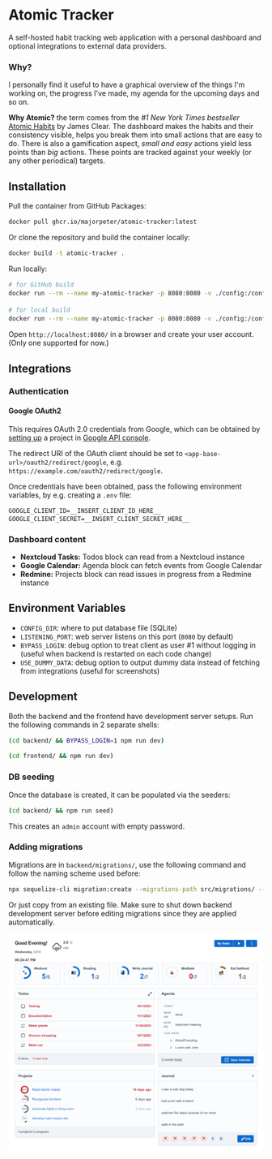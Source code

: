 # Atomic Tracker

A self-hosted habit tracking web application with a personal dashboard and optional integrations to external data providers.

### Why?

I personally find it useful to have a graphical overview of the things I'm working on, the progress I've made, my agenda for the upcoming days and so on.

**Why Atomic?** the term comes from the _#1 New York Times bestseller_ [Atomic Habits](https://jamesclear.com/atomic-habits) by James Clear. The dashboard makes the habits and their consistency visible, helps you break them into small actions that are easy to do. There is also a gamification aspect, _small and easy_ actions yield less points than _big_ actions. These points are tracked against your weekly (or any other periodical) targets.

## Installation

Pull the container from GitHub Packages:

```sh
docker pull ghcr.io/majorpeter/atomic-tracker:latest
```

Or clone the repository and build the container locally:

```sh
docker build -t atomic-tracker .
```

Run locally:

```sh
# for GitHub build
docker run --rm --name my-atomic-tracker -p 8080:8080 -v ./config:/config ghcr.io/majorpeter/atomic-tracker:latest

# for local build
docker run --rm --name my-atomic-tracker -p 8080:8080 -v ./config:/config atomic-tracker:latest
```

Open `http://localhost:8080/` in a browser and create your user account. (Only one supported for now.)

## Integrations

### Authentication

#### Google OAuth2

This requires OAuth 2.0 credentials from Google, which can be obtained by [setting up](https://developers.google.com/identity/protocols/oauth2/openid-connect#appsetup) a project in [Google API console](https://console.developers.google.com/apis/).

The redirect URI of the OAuth client should be set to `<app-base-url>/oauth2/redirect/google`, e.g. `https://example.com/oauth2/redirect/google`.

Once credentials have been obtained, pass the following environment variables, by e.g. creating a `.env` file:

```
GOOGLE_CLIENT_ID=__INSERT_CLIENT_ID_HERE__
GOOGLE_CLIENT_SECRET=__INSERT_CLIENT_SECRET_HERE__
```

### Dashboard content

- **Nextcloud Tasks:** Todos block can read from a Nextcloud instance
- **Google Calendar:** Agenda block can fetch events from Google Calendar
- **Redmine:** Projects block can read issues in progress from a Redmine instance

## Environment Variables

- `CONFIG_DIR`: where to put database file (SQLite)
- `LISTENING_PORT`: web server listens on this port (`8080` by default)
- `BYPASS_LOGIN`: debug option to treat client as user #1 without logging in (useful when backend is restarted on each code change)
- `USE_DUMMY_DATA`: debug option to output dummy data instead of fetching from integrations (useful for screenshots)

## Development

Both the backend and the frontend have development server setups. Run the following commands in 2 separate shells:

```sh
(cd backend/ && BYPASS_LOGIN=1 npm run dev)
```

```sh
(cd frontend/ && npm run dev)
```

### DB seeding

Once the database is created, it can be populated via the seeders:

```sh
(cd backend/ && npm run seed)
```

This creates an `admin` account with empty password.

### Adding migrations

Migrations are in `backend/migrations/`, use the following command and follow the naming scheme used before:

```sh
npx sequelize-cli migration:create --migrations-path src/migrations/ --name <name>
```

Or just copy from an existing file. Make sure to shut down backend development server before editing migrations since they are applied automatically.

![](doc/dashboard.png)
